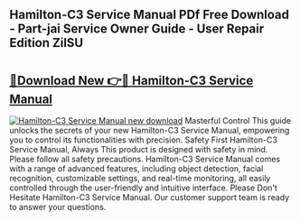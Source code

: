 ## Hamilton-C3 Service Manual PDf Free Download - Part-jai Service Owner Guide - User Repair Edition ZilSU

# <h2><a href="http://bc43542.oget.top/?id=Hamilton-C3+Service+Manual">🔗Download New 👉🔴 Hamilton-C3 Service Manual</a></h2>

[![Hamilton-C3 Service Manual new download](https://i.imgur.com/5g1atiW.png)](http://bc43542.oget.top/?id=Hamilton-C3+Service+Manual)
Masterful Control This guide unlocks the secrets of your new Hamilton-C3 Service Manual, empowering you to control its functionalities with precision. Safety First Hamilton-C3 Service Manual, Always This product is designed with safety in mind. Please follow all safety precautions. Hamilton-C3 Service Manual comes with a range of advanced features, including object detection, facial recognition, customizable settings, and real-time monitoring, all easily controlled through the user-friendly and intuitive interface. Please Don't Hesitate Hamilton-C3 Service Manual. Our customer support team is ready to answer your questions.
